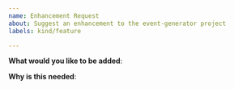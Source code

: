 ```yaml
---
name: Enhancement Request
about: Suggest an enhancement to the event-generator project
labels: kind/feature

---
```

<!-- Please only use this template for submitting enhancement requests -->

**What would you like to be added**:

**Why is this needed**: